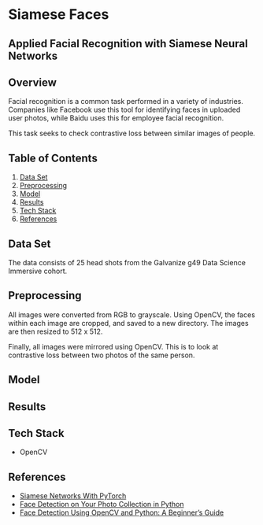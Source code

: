 # Siamese Faces
## Applied Facial Recognition with Siamese Neural Networks

## Overview
Facial recognition is a common task performed in a variety of industries. Companies like Facebook use this tool for
identifying faces in uploaded user photos, while Baidu uses this for employee facial recognition.

This task seeks to check contrastive loss between similar images of people.


## Table of Contents
1. [Data Set](#dataset)
2. [Preprocessing](#preprocessing)
3. [Model](#model)
4. [Results](#results)
5. [Tech Stack](#tech-stack)
6. [References](#references)


## Data Set
The data consists of 25 head shots from the Galvanize g49 Data Science Immersive cohort.


## Preprocessing
All images were converted from RGB to grayscale. Using OpenCV, the faces within each image are cropped, and saved to a
new directory. The images are then resized to 512 x 512.

Finally, all images were mirrored using OpenCV. This is to look at contrastive loss between two photos of the same person.


## Model


## Results


## Tech Stack

* OpenCV


## References
* [Siamese Networks With PyTorch](https://hackernoon.com/facial-similarity-with-siamese-networks-in-pytorch-9642aa9db2f7)
* [Face Detection on Your Photo Collection in Python](https://simplyml.com/face-detection-on-your-photo-collection-in-python/)
* [Face Detection Using OpenCV and Python: A Beginner’s Guide](https://www.superdatascience.com/opencv-face-detection/)
